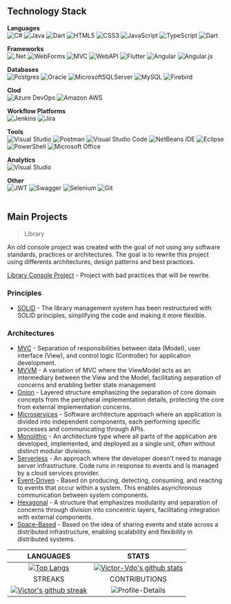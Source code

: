<!--- <text xmlns="http://www.w3.org/2000/svg" transform="scale(.1)" x="648.75" y="175" textLength="657.5" fill="#fff" font-weight="bold">SWAGGER</text><br/>...-->

## Technology Stack

**Languages**
<br/>
![C#](https://img.shields.io/badge/c%23-%23239120.svg?style=for-the-badge&logo=c-sharp&logoColor=white)
![Java](https://img.shields.io/badge/java-%23ED8B00.svg?style=for-the-badge&logo=java&logoColor=white)
![Dart](https://img.shields.io/badge/dart-%230175C2.svg?style=for-the-badge&logo=dart&logoColor=white)
![HTML5](https://img.shields.io/badge/html5-%23E34F26.svg?style=for-the-badge&logo=html5&logoColor=white)
![CSS3](https://img.shields.io/badge/css3-%231572B6.svg?style=for-the-badge&logo=css3&logoColor=white)
![JavaScript](https://img.shields.io/badge/javascript-%23323330.svg?style=for-the-badge&logo=javascript&logoColor=%23F7DF1E)
![TypeScript](https://img.shields.io/badge/typescript-%23007ACC.svg?style=for-the-badge&logo=typescript&logoColor=white)
![Dart](https://img.shields.io/badge/Dart-0175C2?style=for-the-badge&logo=dart&logoColor=white)

**Frameworks**
<br/>
![.Net](https://img.shields.io/badge/.NET-5C2D91?style=for-the-badge&logo=.net&logoColor=white)
![WebForms](https://i.imgur.com/1qh3ITr.png)
![MVC](https://i.imgur.com/rcpi0be.png)
![WebAPI](https://i.imgur.com/UeyOK06.png)
![Flutter](https://img.shields.io/badge/Flutter-02569B?style=for-the-badge&logo=flutter&logoColor=white)
![Angular](https://img.shields.io/badge/angular-%23DD0031.svg?style=for-the-badge&logo=angular&logoColor=white)
![Angular.js](https://img.shields.io/badge/angular.js-%23E23237.svg?style=for-the-badge&logo=angularjs&logoColor=white)


**Databases**
<br/>
![Postgres](https://img.shields.io/badge/postgres-%23316192.svg?style=for-the-badge&logo=postgresql&logoColor=white)
![Oracle](https://img.shields.io/badge/Oracle-F80000?style=for-the-badge&logo=oracle&logoColor=white)
![MicrosoftSQLServer](https://img.shields.io/badge/Microsoft%20SQL%20Server-CC2927?style=for-the-badge&logo=microsoft%20sql%20server&logoColor=white)
![MySQL](https://img.shields.io/badge/mysql-%2300f.svg?style=for-the-badge&logo=mysql&logoColor=white)
![Firebird](https://img.shields.io/badge/Firebird-F40D12?logo=Firebird&logoColor=fff&style=for-the-badge)

**Clod**
<br/>
![Azure DevOps](https://img.shields.io/badge/Azure_DevOps-0078D7?style=for-the-badge&logo=azure-devops&logoColor=white)
![Amazon AWS](https://img.shields.io/badge/Amazon_AWS-FF9900?style=for-the-badge&logo=amazonaws&logoColor=white)

**Workflow Platforms**
<br/>
![Jenkins](https://img.shields.io/badge/Jenkins-D24939?style=for-the-badge&logo=Jenkins&logoColor=white)
![Jira](https://img.shields.io/badge/Jira-0052CC?style=for-the-badge&logo=Jira&logoColor=white)

**Tools**
<br/>
![Visual Studio](https://img.shields.io/badge/Visual%20Studio-5C2D91.svg?style=for-the-badge&logo=visual-studio&logoColor=white)
![Postman](https://img.shields.io/badge/Postman-FF6C37?style=for-the-badge&logo=postman&logoColor=white)
![Visual Studio Code](https://img.shields.io/badge/Visual%20Studio%20Code-0078d7.svg?style=for-the-badge&logo=visual-studio-code&logoColor=white)
![NetBeans IDE](https://img.shields.io/badge/NetBeansIDE-1B6AC6.svg?style=for-the-badge&logo=apache-netbeans-ide&logoColor=white)
![Eclipse](https://img.shields.io/badge/Eclipse-FE7A16.svg?style=for-the-badge&logo=Eclipse&logoColor=white)
![PowerShell](https://img.shields.io/badge/PowerShell-%235391FE.svg?style=for-the-badge&logo=powershell&logoColor=white)
![Microsoft Office](https://img.shields.io/badge/Microsoft_Office-D83B01?style=for-the-badge&logo=microsoft-office&logoColor=white)

**Analytics**
<br />
![Visual Studio](https://img.shields.io/badge/Kibana-005571?style=for-the-badge&logo=Kibana&logoColor=white)

**Other**
<br/>
![JWT](https://img.shields.io/badge/JWT-black?style=for-the-badge&logo=JSON%20web%20tokens)
![Swagger](https://img.shields.io/badge/-Swagger-%23Clojure?style=for-the-badge&logo=swagger&logoColor=white)
![Selenium](https://img.shields.io/badge/-selenium-%43B02A?style=for-the-badge&logo=selenium&logoColor=white)
![Git](https://img.shields.io/badge/git-%23F05033.svg?style=for-the-badge&logo=git&logoColor=white)<br/><br/>

<!--- 
**ORM / Micro ORM**
![JWT](https://img.shields.io/badge/JWT-black?style=for-the-badge&logo=JSON%20web%20tokens)
![Linux](https://img.shields.io/badge/Linux-FCC624?style=for-the-badge&logo=linux&logoColor=black)
![Docker](https://img.shields.io/badge/docker-%230db7ed.svg?style=for-the-badge&logo=docker&logoColor=white)
![Swagger](https://img.shields.io/badge/-Swagger-%23Clojure?style=for-the-badge&logo=swagger&logoColor=white)
![Insomnia](https://img.shields.io/badge/Insomnia-black?style=for-the-badge&logo=insomnia&logoColor=5849BE)
![Nginx](https://img.shields.io/badge/nginx-%23009639.svg?style=for-the-badge&logo=nginx&logoColor=white)
![Git](https://img.shields.io/badge/git-%23F05033.svg?style=for-the-badge&logo=git&logoColor=white)
![Selenium](https://img.shields.io/badge/-selenium-%43B02A?style=for-the-badge&logo=selenium&logoColor=white)
![AWS](https://img.shields.io/badge/AWS-%23FF9900.svg?style=for-the-badge&logo=amazon-aws&logoColor=white)
...-->


## Main Projects
> Library

An old console project was created with the goal of not using any software standards, practices or architectures. The goal is to rewrite this project using differents architectures, design patterns and best practices.

[Library Console Project](https://github.com/victor-vdo/Library) - Project with bad practices that will be rewrite.

### Principles
- [SOLID]() - The library management system has been restructured with SOLID principles, simplifying the code and making it more flexible.

### Architectures
- [MVC]() - Separation of responsibilities between data (Model), user interface (View), and control logic (Controller) for application development.
- [MVVM]() - A variation of MVC where the ViewModel acts as an intermediary between the View and the Model, facilitating separation of concerns and enabling better state management
- [Onion]() - Layered structure emphasizing the separation of core domain concepts from the peripheral implementation details, protecting the core from external implementation concerns.
- [Microservices]() - Software architecture approach where an application is divided into independent components, each performing specific processes and communicating through APIs.
- [Monolithic]() - An architecture type where all parts of the application are developed, implemented, and deployed as a single unit, often without distinct modular divisions.
- [Serverless]() - An approach where the developer doesn't need to manage server infrastructure. Code runs in response to events and is managed by a cloud services provider.
- [Event-Driven]() - Based on producing, detecting, consuming, and reacting to events that occur within a system. This enables asynchronous communication between system components.
- [Hexagonal]() - A structure that emphasizes modularity and separation of concerns through division into concentric layers, facilitating integration with external components.
- [Space-Based]() - Based on the idea of sharing events and state across a distributed infrastructure, enabling scalability and flexibility in distributed systems.




| LANGUAGES  | STATS |
|  :---:        |     :---:      |
|  [![Top Langs](https://github-readme-stats.vercel.app/api/top-langs/?username=victor-vdo&layout=compact&theme=tokyonight)](https://github.com/anuraghazra/github-readme-stats) | [![Victor-Vdo's github stats](https://github-readme-stats.vercel.app/api?username=victor-vdo&show_icons=true&theme=radical)](https://github.com/anuraghazra/github-readme-stats) |
| STREAKS | CONTRIBUTIONS |
| [![Victor's github streak](https://github-readme-streak-stats.herokuapp.com/?user=victor-vdo&theme=blue-green)](https://github.com/victor-vdo#streaks) | ![Profile-Details](https://github-profile-summary-cards.vercel.app/api/cards/profile-details?username=victorvdo&theme=dracula) |




